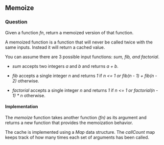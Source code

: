 ## Memoize

### Question

Given a function *fn*, return a memoized version of that function.

A memoized function is a function that will never be called twice with the same inputs. Instead it will return a cached value.

You can assume there are 3 possible input functions: *sum, fib, and factorial*.

- *sum* accepts two integers *a* and *b* and returns *a + b*.
    
- *fib* accepts a single integer *n* and returns *1* if *n <= 1 or fib(n - 1) + fib(n - 2)* otherwise.

- *factorial* accepts a single integer *n* and returns *1* if *n <= 1 or factorial(n - 1) * n* otherwise.

#### Implementation

The *memoize* function takes another function *(fn)* as its argument and returns a new function that provides the memoization behavior.

The cache is implemented using a *Map* data structure. The *callCount* map keeps track of how many times each set of arguments has been called.